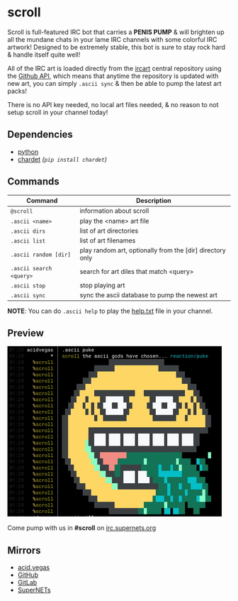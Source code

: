 # scroll

Scroll is full-featured IRC bot that carries a **PENIS PUMP** & will brighten up all the mundane chats in your lame IRC channels with some colorful IRC artwork! Designed to be extremely stable, this bot is sure to stay rock hard & handle itself quite well!

All of the IRC art is loaded directly from the [ircart](https://github.com/ircart/ircart) central repository using the [Github API](https://docs.github.com/en/rest), which means that anytime the repository is updated with new art, you can simply `.ascii sync` & then be able to pump the latest art packs!

There is no API key needed, no local art files needed, & no reason to not setup scroll in your channel today!

## Dependencies
* [python](https://www.python.org/)
* [chardet](https://pypi.org/project/chardet/) *(`pip install chardet`)*

## Commands
| Command                  | Description                                               |
| ------------------------ | --------------------------------------------------------- |
| `@scroll`                | information about scroll                                  |
| `.ascii <name>`          | play the \<name> art file                                 |
| `.ascii dirs`            | list of art directories                                   |
| `.ascii list`            | list of art filenames                                     |
| `.ascii random [dir]`    | play random art, optionally from the [dir] directory only |
| `.ascii search <query>`  | search for art diles that match \<query>                  |
| `.ascii stop`            | stop playing art                                          |
| `.ascii sync`            | sync the ascii database to pump the newest art            |

**NOTE**: You can do `.ascii help` to play the [help.txt](https://github.com/ircart/ircart/blob/master/ircart/doc/help.txt) file in your channel.

## Preview

![](.screens/preview.png)

Come pump with us in **#scroll** on [irc.supernets.org](ircs://irc.supernets.org)

## Mirrors
- [acid.vegas](https://git.acid.vegas/scroll)
- [GitHub](https://github.com/ircart/scroll)
- [GitLab](https://gitlab.com/ircart/scroll)
- [SuperNETs](https://git.supernets.org/ircart/scroll)